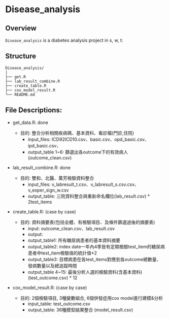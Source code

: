 # Disease_analysis

## Overview
`Disease_analysis` is a diabetes analysis project in s, w, t:

## Structure

```
Disease_analysis/
|
├── get.R 
├── lab_result_combine.R
├── create_table.R
├── cox_model_result.R
└── README.md
```

## File Descriptions:

- get_data.R: done
  - 目的: 整合分析相關疾病碼、基本資料、看診檔(門診,住院)
    - input_files: ICD92ICD10.csv、basic.csv、opd_basic.csv、ipd_basic.csv、
    - output_table 1~6: 篩選出各outcome下的有效病人(outcome_clean.csv)

- lab_result_combine.R: done
  - 目的: 雙和、北醫、萬芳檢驗資料整合
    - input_files: v_labresult_t.csv、v_labresult_s.csv.csv、v_exper_sign_w.csv
    - output_table: 三院資料整合與重新命名欄位(lab_result.csv) * 2test_items

- create_table.R: (case by case)
  - 目的: 資料摘要表(包括全體、有檢驗項目、及條件篩選過後的摘要表)
    - input: outcome_clean.csv、lab_result.csv
    - output: 
    - output_table1: 所有糖尿病患者的基本資料摘要
    - output_table2: index date一年內4季皆有定期檢驗test_item的糖尿病患者中test_item檢驗值的統計值*2
    - output_table3: 目標病患在各test_items對應到各outcome總數量、發病數量以及總追蹤時間
    - output_table 4~15: 最後分析人選的檢驗資料(含基本資料) (test_outcome.csv) * 12 

- cox_model_result.R: (case by case)
  - 目的: 2個檢驗項目, 3種變數組合, 6個併發症用cox model進行建模&分析 
    - input_table: test_outcome.csv
    - output_table: 36種模型結果整合 (model_result.csv)
